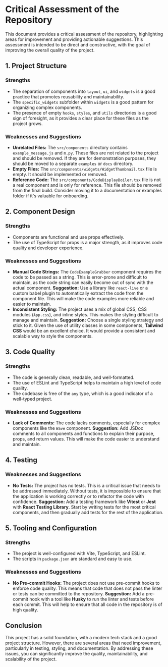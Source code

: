 
# Critical Assessment of the Repository

This document provides a critical assessment of the repository, highlighting areas for improvement and providing actionable suggestions. This assessment is intended to be direct and constructive, with the goal of improving the overall quality of the project.

## 1. Project Structure

### Strengths

*   The separation of components into `layout`, `ui`, and `widgets` is a good practice that promotes reusability and maintainability.
*   The `specific_widgets` subfolder within `widgets` is a good pattern for organizing complex components.
*   The presence of empty `hooks`, `styles`, and `utils` directories is a good sign of foresight, as it provides a clear place for these files as the project grows.

### Weaknesses and Suggestions

*   **Unrelated Files:** The `src/components` directory contains `example_message.js` and `m.py`. These files are not related to the project and should be removed. If they are for demonstration purposes, they should be moved to a separate `examples` or `docs` directory.
*   **Empty Files:** The `src/components/widgets/WidgetThumbnail.tsx` file is empty. It should be implemented or removed.
*   **Reference Code:** The `src/components/CodeDisplayBoiler.tsx` file is not a real component and is only for reference. This file should be removed from the final build. Consider moving it to a documentation or examples folder if it's valuable for onboarding.

## 2. Component Design

### Strengths

*   Components are functional and use props effectively.
*   The use of TypeScript for props is a major strength, as it improves code quality and developer experience.

### Weaknesses and Suggestions

*   **Manual Code Strings:** The `CodeExampleGrabber` component requires the code to be passed as a string. This is error-prone and difficult to maintain, as the code string can easily become out of sync with the actual component. **Suggestion:** Use a library like `react-live` or a custom babel plugin to automatically extract the code from the component file. This will make the code examples more reliable and easier to maintain.
*   **Inconsistent Styling:** The project uses a mix of global CSS, CSS modules (`App.css`), and inline styles. This makes the styling difficult to manage and maintain. **Suggestion:** Choose a single styling strategy and stick to it. Given the use of utility classes in some components, **Tailwind CSS** would be an excellent choice. It would provide a consistent and scalable way to style the components.

## 3. Code Quality

### Strengths

*   The code is generally clean, readable, and well-formatted.
*   The use of ESLint and TypeScript helps to maintain a high level of code quality.
*   The codebase is free of the `any` type, which is a good indicator of a well-typed project.

### Weaknesses and Suggestions

*   **Lack of Comments:** The code lacks comments, especially for complex components like the `Wave` component. **Suggestion:** Add JSDoc comments to all components and functions to explain their purpose, props, and return values. This will make the code easier to understand and maintain.

## 4. Testing

### Weaknesses and Suggestions

*   **No Tests:** The project has no tests. This is a critical issue that needs to be addressed immediately. Without tests, it is impossible to ensure that the application is working correctly or to refactor the code with confidence. **Suggestion:** Add a testing framework like **Vitest** or **Jest** with **React Testing Library**. Start by writing tests for the most critical components, and then gradually add tests for the rest of the application.

## 5. Tooling and Configuration

### Strengths

*   The project is well-configured with Vite, TypeScript, and ESLint.
*   The scripts in `package.json` are standard and easy to use.

### Weaknesses and Suggestions

*   **No Pre-commit Hooks:** The project does not use pre-commit hooks to enforce code quality. This means that code that does not pass the linter or tests can be committed to the repository. **Suggestion:** Add a pre-commit hook with a tool like **Husky** to run the linter and tests before each commit. This will help to ensure that all code in the repository is of high quality.

## Conclusion

This project has a solid foundation, with a modern tech stack and a good project structure. However, there are several areas that need improvement, particularly in testing, styling, and documentation. By addressing these issues, you can significantly improve the quality, maintainability, and scalability of the project.
